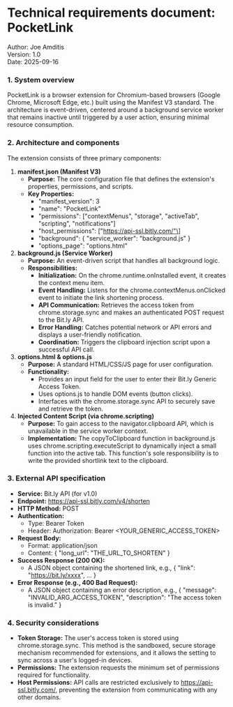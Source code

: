 # **Technical requirements document: PocketLink**

Author: Joe Amditis  
Version: 1.0  
Date: 2025-09-16

### **1\. System overview**

PocketLink is a browser extension for Chromium-based browsers (Google Chrome, Microsoft Edge, etc.) built using the Manifest V3 standard. The architecture is event-driven, centered around a background service worker that remains inactive until triggered by a user action, ensuring minimal resource consumption.

### **2\. Architecture and components**

The extension consists of three primary components:

1. **manifest.json (Manifest V3)**  
   * **Purpose:** The core configuration file that defines the extension's properties, permissions, and scripts.  
   * **Key Properties:**  
     * "manifest\_version": 3  
     * "name": "PocketLink"  
     * "permissions": \["contextMenus", "storage", "activeTab", "scripting", "notifications"\]  
     * "host\_permissions": \["https://api-ssl.bitly.com/"\]  
     * "background": { "service\_worker": "background.js" }  
     * "options\_page": "options.html"  
2. **background.js (Service Worker)**  
   * **Purpose:** An event-driven script that handles all background logic.  
   * **Responsibilities:**  
     * **Initialization:** On the chrome.runtime.onInstalled event, it creates the context menu item.  
     * **Event Handling:** Listens for the chrome.contextMenus.onClicked event to initiate the link shortening process.  
     * **API Communication:** Retrieves the access token from chrome.storage.sync and makes an authenticated POST request to the Bit.ly API.  
     * **Error Handling:** Catches potential network or API errors and displays a user-friendly notification.  
     * **Coordination:** Triggers the clipboard injection script upon a successful API call.  
3. **options.html & options.js**  
   * **Purpose:** A standard HTML/CSS/JS page for user configuration.  
   * **Functionality:**  
     * Provides an input field for the user to enter their Bit.ly Generic Access Token.  
     * Uses options.js to handle DOM events (button clicks).  
     * Interfaces with the chrome.storage.sync API to securely save and retrieve the token.  
4. **Injected Content Script (via chrome.scripting)**  
   * **Purpose:** To gain access to the navigator.clipboard API, which is unavailable in the service worker context.  
   * **Implementation:** The copyToClipboard function in background.js uses chrome.scripting.executeScript to dynamically inject a small function into the active tab. This function's sole responsibility is to write the provided shortlink text to the clipboard.

### **3\. External API specification**

* **Service:** Bit.ly API (for v1.0)  
* **Endpoint:** https://api-ssl.bitly.com/v4/shorten  
* **HTTP Method:** POST  
* **Authentication:**  
  * Type: Bearer Token  
  * Header: Authorization: Bearer \<YOUR\_GENERIC\_ACCESS\_TOKEN\>  
* **Request Body:**  
  * Format: application/json  
  * Content: { "long\_url": "THE\_URL\_TO\_SHORTEN" }  
* **Success Response (200 OK):**  
  * A JSON object containing the shortened link, e.g., { "link": "https://bit.ly/xxxx", ... }  
* **Error Response (e.g., 400 Bad Request):**  
  * A JSON object containing an error description, e.g., { "message": "INVALID\_ARG\_ACCESS\_TOKEN", "description": "The access token is invalid." }

### **4\. Security considerations**

* **Token Storage:** The user's access token is stored using chrome.storage.sync. This method is the sandboxed, secure storage mechanism recommended for extensions, and it allows the setting to sync across a user's logged-in devices.  
* **Permissions:** The extension requests the minimum set of permissions required for functionality.  
* **Host Permissions:** API calls are restricted exclusively to https://api-ssl.bitly.com/, preventing the extension from communicating with any other domains.